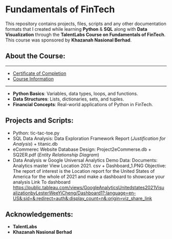 # Fundamentals of FinTech

This repository contains projects, files, scripts and any other documentation formats that I created while learning **Python** & **SQL** along with **Data Visualization** through the **TalentLabs Course on Fundamentals of FinTech**. This course was sponsored by **Khazanah Nasional Berhad**.

## About the Course:
---
- [Certificate of Completion](https://www.talentlabs.org/certificate/urxKkxn7SKSYi9u48GR6eQ)
- [Course Information](https://www.talentlabs.org/courses/fif)
---
- **Python Basics**: Variables, data types, loops, and functions.
- **Data Structures**: Lists, dictionaries, sets, and tuples.
- **Financial Concepts**: Real-world applications of Python in FinTech.

## Projects and Scripts:
- Python: tic-tac-toe.py
- SQL Data Analysis: Data Exploration Framework Report (_Justification for Analysis_) + titanic.db 
- eCommerec Website Database Design: Project2eCommerse.db + SQ2ER.pdf (_Entity Relationship Diagram_)
- Data Analysis w Google Universal Analytics Demo Data:
    Documents: Analytics master View Location 2021. csv + Dashboard_1.PNG
    Objective: The report of interest is the Location report for the United States of America for the whole of 2021 and make a dashboard to showcase your analysis
Link To dashboard <https://public.tableau.com/views/GoogleAnalyticsUnitedstates2021VisualizationbyLesterWeeYiCheng/Dashboard1?:language=en-US&:sid=&:redirect=auth&:display_count=n&:origin=viz_share_link>
## Acknowledgements:
- **TalentLabs**
- **Khazanah Nasional Berhad**
